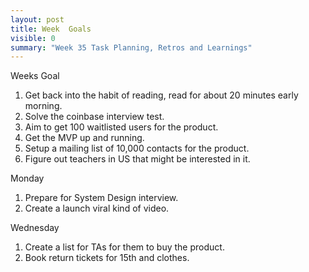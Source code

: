 ```yaml
---
layout: post
title: Week  Goals
visible: 0
summary: "Week 35 Task Planning, Retros and Learnings"
---
```


Weeks Goal
1. Get back into the habit of reading, read for about 20 minutes early morning.
2. Solve the coinbase interview test.
3. Aim to get 100 waitlisted users for the product.
4. Get the MVP up and running.
5. Setup a mailing list of 10,000 contacts for the product.
6. Figure out teachers in US that might be interested in it.

Monday
1. Prepare for System Design interview.
2. Create a launch viral kind of video.


Wednesday
1. Create a list for TAs for them to buy the product.
2. Book return tickets for 15th and clothes.
